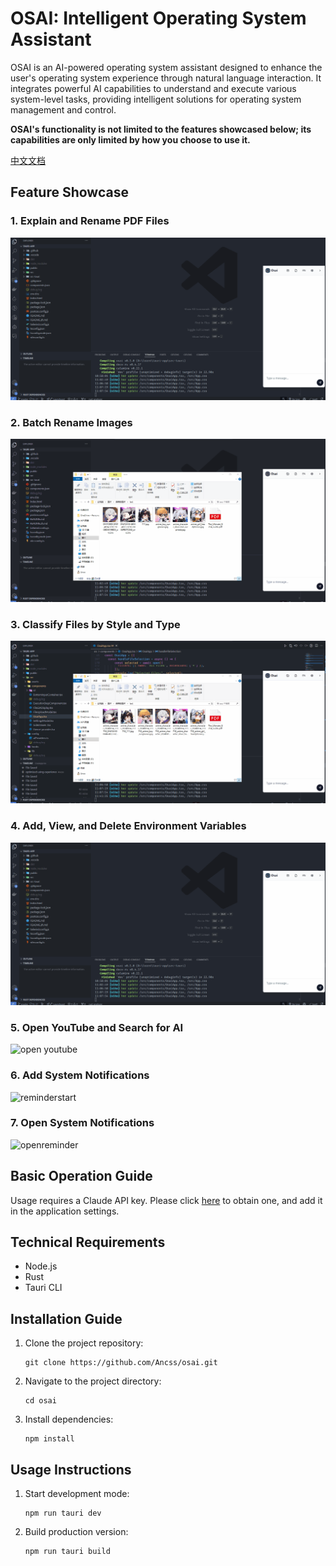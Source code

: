 # OSAI: Intelligent Operating System Assistant

OSAI is an AI-powered operating system assistant designed to enhance the user's operating system experience through natural language interaction. It integrates powerful AI capabilities to understand and execute various system-level tasks, providing intelligent solutions for operating system management and control.

**OSAI's functionality is not limited to the features showcased below; its capabilities are only limited by how you choose to use it.**

[中文文档](./README.zh.md)

## Feature Showcase

### 1. Explain and Rename PDF Files

![pdf](./public/environmentvariable2.gif)

### 2. Batch Rename Images

![renameimages](./public/renameimages.gif)

### 3. Classify Files by Style and Type

![classification](./public/classification.gif)

### 4. Add, View, and Delete Environment Variables

![environmentvariable2](./public/environmentvariable2.gif)

### 5. Open YouTube and Search for AI

![open youtube](./public/openYoutube.gif)

### 6. Add System Notifications

![reminderstart](./public/reminderstart.gif)

### 7. Open System Notifications

![openreminder](./public/openreminder.gif)

## Basic Operation Guide

Usage requires a Claude API key. Please click [here](https://console.anthropic.com/settings/keys) to obtain one, and add it in the application settings.

## Technical Requirements

- Node.js
- Rust
- Tauri CLI

## Installation Guide

1. Clone the project repository:
   ```
   git clone https://github.com/Ancss/osai.git
   ```
2. Navigate to the project directory:
   ```
   cd osai
   ```
3. Install dependencies:
   ```
   npm install
   ```

## Usage Instructions

1. Start development mode:
   ```
   npm run tauri dev
   ```
2. Build production version:
   ```
   npm run tauri build
   ```
